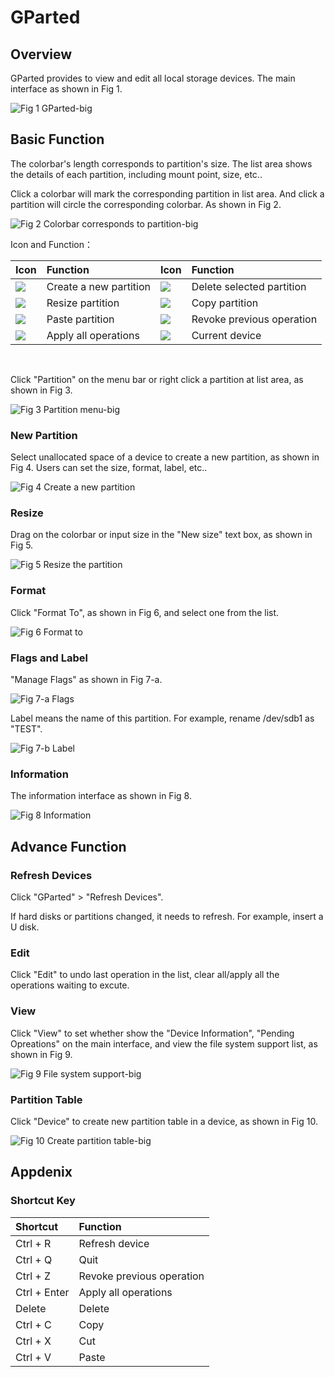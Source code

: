 # GParted
## Overview
GParted provides to view and edit all local storage devices. The main interface as shown in Fig 1.

![Fig 1 GParted-big](image/1.png)
<br>

## Basic Function
The colorbar's length corresponds to partition's size. The list area shows the details of each partition, including mount point, size, etc..

Click a colorbar will mark the corresponding partition in list area. And click a partition will circle the corresponding colorbar. As shown in Fig 2.

![Fig 2 Colorbar corresponds to partition-big](image/2.png)

Icon and Function：

| Icon | Function | Icon | Function |
| :------------ | :------------ | :------------ | :------------ |
|![](image/icon1.png)| Create a new partition | ![](image/icon5.png) | Delete selected partition |
|![](image/icon2.png)| Resize partition |![](image/icon6.png)| Copy partition |
|![](image/icon3.png)| Paste partition |![](image/icon7.png)| Revoke previous operation |
|![](image/icon4.png)| Apply all operations |![](image/icon8.png)| Current device |

<br>

Click "Partition" on the menu bar or right click a partition at list area, as shown in Fig 3.

![Fig 3 Partition menu-big](image/3.png)

### New Partition
Select unallocated space of a device to create a new partition, as shown in Fig 4. Users can set the size, format, label, etc..

![Fig 4 Create a new partition](image/4.png)

### Resize
Drag on the colorbar or input size in the "New size" text box, as shown in Fig 5.

![Fig 5 Resize the partition](image/5.png)

### Format
Click "Format To", as shown in Fig 6, and select one from the list.

![Fig 6 Format to](image/6.png)

### Flags and Label
"Manage Flags" as shown in Fig 7-a.

![Fig 7-a Flags](image/7-a.png)

Label means the name of this partition. For example, rename /dev/sdb1 as "TEST".

![Fig 7-b Label](image/7-b.png)

### Information
The information interface as shown in Fig 8.

![Fig 8 Information](image/8.png)
<br>

## Advance Function
### Refresh Devices
Click "GParted" > "Refresh Devices".

If hard disks or partitions changed, it needs to refresh. For example, insert a U disk. 

### Edit
Click "Edit" to undo last operation in the list, clear all/apply all the operations waiting to excute.

### View
Click "View" to set whether show the "Device Information", "Pending Opreations" on the main interface, and view the file system support list, as shown in Fig 9.

![Fig 9 File system support-big](image/9.png)

### Partition Table
Click "Device" to create new partition table in a device, as shown in Fig 10.

![Fig 10 Create partition table-big](image/10.png)
<br>

## Appdenix
### Shortcut Key

| Shortcut | Function |
| :------------ | :------------ |
| Ctrl + R | Refresh device |
| Ctrl + Q | Quit |
| Ctrl + Z | Revoke previous operation |
| Ctrl + Enter | Apply all operations |
| Delete | Delete |
| Ctrl + C | Copy |
| Ctrl + X | Cut |
| Ctrl + V | Paste |	

